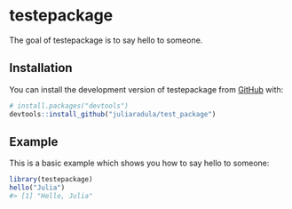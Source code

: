 
<!-- README.md is generated from README.Rmd. Please edit that file -->

# testepackage

<!-- badges: start -->
<!-- badges: end -->

The goal of testepackage is to say hello to someone.

## Installation

You can install the development version of testepackage from
[GitHub](https://github.com/) with:

``` r
# install.packages("devtools")
devtools::install_github("juliaradula/test_package")
```

## Example

This is a basic example which shows you how to say hello to someone:

``` r
library(testepackage)
hello("Julia")
#> [1] "Hello, Julia"
```
